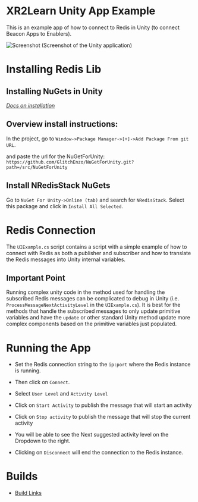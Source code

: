# XR2Learn Unity App Example
This is an example app of how to connect to Redis in Unity (to connect Beacon Apps to Enablers).

![Screenshot](https://github.com/um-xr2learn-enablers/XR2Learn-Unity-App-Example/blob/master/screen-test.png?raw=true)
(Screenshot of the Unity application)

# Installing Redis Lib
## Installing NuGets in Unity
*[Docs on installation](https://github.com/GlitchEnzo/NuGetForUnity?tab=readme-ov-file#unity-20193-or-newer)*

## Overview install instructions:

In the project, go to `Window->Package Manager->[+]->Add Package From git URL`.

and paste the url for the NuGetForUnity: `https://github.com/GlitchEnzo/NuGetForUnity.git?path=/src/NuGetForUnity`

## Install NRedisStack NuGets
Go to `NuGet For Unity->Online (tab)` and search for `NRedisStack`. Select this package and click in `Install All Selected`.

# Redis Connection
The `UIExample.cs` script contains a script with a simple example of how to connect with Redis as both a publisher and subscriber and how to translate the Redis messages into Unity internal variables.

## Important Point
Running complex unity code in the method used for handling the subscribed Redis messages can be complicated to debug in Unity (i.e. `ProcessMessageNextActivityLevel` in the `UIExample.cs`). It is best for the methods that handle the subscribed messages to only update primitive variables and have the `update` or other standard Unity method update more complex components based on the primitive variables just populated.


# Running the App
 - Set the Redis connection string to the `ip:port` where the Redis instance is running.

 - Then click on `Connect`.
 - Select `User Level` and `Activity Level`
 - Click on `Start Activity` to publish the message that will start an activity
 - Click on `Stop activity` to publish the message that will stop the current activity
 - You will be able to see the Next suggested activity level on the Dropdown to the right.
 - Clicking on `Disconnect` will end the connection to the Redis instance.

# Builds
- [Build Links](https://drive.google.com/drive/folders/1y3j8F7yACtt1lwrk7ARYgFjxEEVgG4f6?usp=drive_link)
